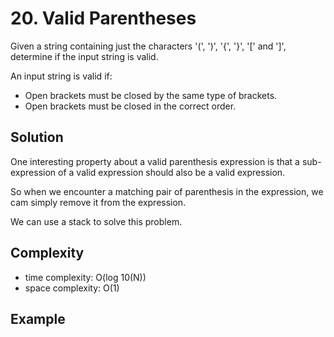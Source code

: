 # 20. Valid Parentheses

Given a string containing just the characters '(', ')', '{', '}', '[' and ']', determine if the input string is valid.

An input string is valid if:

- Open brackets must be closed by the same type of brackets.
- Open brackets must be closed in the correct order.

## Solution

One interesting property about a valid parenthesis expression is that a sub-expression of a valid expression should also be a valid expression.

So when we encounter a matching pair of parenthesis in the expression, we cam simply remove it from the expression.

We can use a stack to solve this problem.

## Complexity

- time complexity: O(log 10(N))
- space complexity: O(1)

## Example